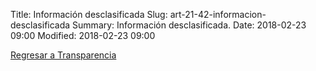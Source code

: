 Title: Información desclasificada
Slug: art-21-42-informacion-desclasificada
Summary: Información desclasificada.
Date: 2018-02-23 09:00
Modified: 2018-02-23 09:00


[Regresar a Transparencia]({filename}/transparencia/transparencia.md)
